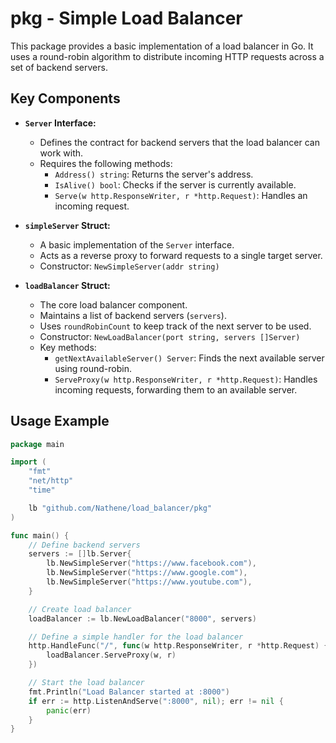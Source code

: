 # pkg - Simple Load Balancer

This package provides a basic implementation of a load balancer in Go. It uses a round-robin algorithm to distribute incoming HTTP requests across a set of backend servers.

## Key Components

* **`Server` Interface:**
   * Defines the contract for backend servers that the load balancer can work with.
   * Requires the following methods:
      * `Address() string`: Returns the server's address.
      * `IsAlive() bool`: Checks if the server is currently available.
      * `Serve(w http.ResponseWriter, r *http.Request)`: Handles an incoming request.

* **`simpleServer` Struct:**
   * A basic implementation of the `Server` interface.
   * Acts as a reverse proxy to forward requests to a single target server.
   * Constructor: `NewSimpleServer(addr string)`

* **`loadBalancer` Struct:**
   * The core load balancer component.
   * Maintains a list of backend servers (`servers`).
   * Uses `roundRobinCount` to keep track of the next server to be used.
   * Constructor: `NewLoadBalancer(port string, servers []Server)`
   * Key methods:
      * `getNextAvailableServer() Server`: Finds the next available server using round-robin.
      * `ServeProxy(w http.ResponseWriter, r *http.Request)`: Handles incoming requests, forwarding them to an available server.

## Usage Example

```go
package main

import (
	"fmt"
	"net/http"
	"time"

	lb "github.com/Nathene/load_balancer/pkg" 
)

func main() {
	// Define backend servers
	servers := []lb.Server{
		lb.NewSimpleServer("https://www.facebook.com"),
		lb.NewSimpleServer("https://www.google.com"),
		lb.NewSimpleServer("https://www.youtube.com"),
	}

	// Create load balancer
	loadBalancer := lb.NewLoadBalancer("8000", servers)

	// Define a simple handler for the load balancer
	http.HandleFunc("/", func(w http.ResponseWriter, r *http.Request) {
		loadBalancer.ServeProxy(w, r)
	})

	// Start the load balancer
	fmt.Println("Load Balancer started at :8000")
	if err := http.ListenAndServe(":8000", nil); err != nil {
		panic(err)
	}
}
```